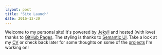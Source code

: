 ```yaml
---
layout: post
title: "Site Launch"
date: 2016-12-30
---
```

Welcome to my personal site! It's powered by [Jekyll](http://jekyllrb.com) and hosted \(with love\) thanks to [GitHub Pages](http://pages.github.com). The styling is thanks to [Semantic UI](http://http://semantic-ui.com/). Take a look at my [CV](/cv) or check back later for some thoughts on some of the [projects](/blog) I'm working on!
